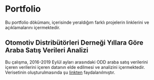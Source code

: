 # Portfolio 
Bu portfolio dökümanı, içerisinde yeraldığım farklı projelerin linklerini ve açıklamalarını içermektedir.

## Otomotiv Distribütörleri Derneği Yıllara Göre Araba Satış Verileri Analizi
Bu çalışma, 2016-2019 Eylül ayları arasındaki ODD araba satış verilerini içeren verilerini içeren datanın elde edilmesi ve analizini içermektedir. Verisetinin oluşturulmasında şu [linkten](http://www.odd.org.tr/web_2837_1/neuralnetwork.aspx?type=36) faydalanılmıştır.

